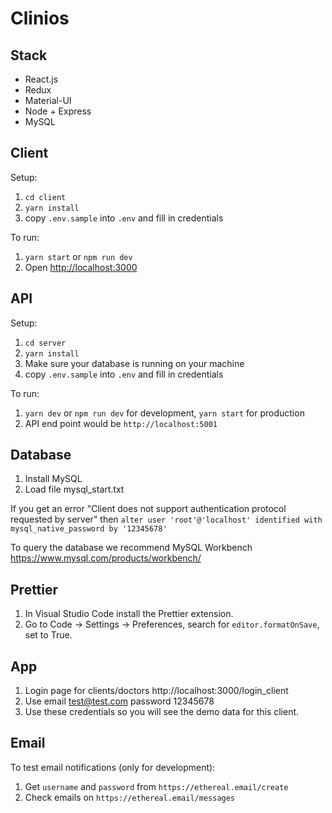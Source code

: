 # Clinios

## Stack

- React.js
- Redux
- Material-UI
- Node + Express
- MySQL

## Client

Setup:

1. `cd client`
2. `yarn install`
3. copy `.env.sample` into `.env` and fill in credentials

To run:

1. `yarn start` or `npm run dev`
2. Open [http://localhost:3000](http://localhost:3000)

## API

Setup:

1. `cd server`
2. `yarn install`
3. Make sure your database is running on your machine
4. copy `.env.sample` into `.env` and fill in credentials

To run:

1. `yarn dev` or `npm run dev` for development, `yarn start` for production
2. API end point would be `http://localhost:5001`

## Database

1. Install MySQL
2. Load file mysql_start.txt

If you get an error "Client does not support authentication protocol requested by server" then
    `alter user 'root'@'localhost' identified with mysql_native_password by '12345678'`

To query the database we recommend MySQL Workbench https://www.mysql.com/products/workbench/

## Prettier

1. In Visual Studio Code install the Prettier extension.
2. Go to Code -> Settings -> Preferences, search for `editor.formatOnSave`, set to True.

## App

1. Login page for clients/doctors http://localhost:3000/login_client
2. Use email test@test.com password 12345678
3. Use these credentials so you will see the demo data for this client.

## Email

To test email notifications (only for development):

1. Get `username` and `password` from `https://ethereal.email/create`
2. Check emails on `https://ethereal.email/messages`
